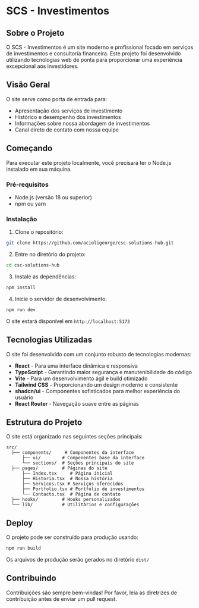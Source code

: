 # SCS - Investimentos

## Sobre o Projeto

O SCS - Investimentos é um site moderno e profissional focado em serviços de investimentos e consultoria financeira. Este projeto foi desenvolvido utilizando tecnologias web de ponta para proporcionar uma experiência excepcional aos investidores.

## Visão Geral

O site serve como porta de entrada para:
- Apresentação dos serviços de investimento
- Histórico e desempenho dos investimentos
- Informações sobre nossa abordagem de investimentos
- Canal direto de contato com nossa equipe

## Começando

Para executar este projeto localmente, você precisará ter o Node.js instalado em sua máquina.

### Pré-requisitos

- Node.js (versão 18 ou superior)
- npm ou yarn

### Instalação

1. Clone o repositório:
```sh
git clone https://github.com/acioligeorge/csc-solutions-hub.git
```

2. Entre no diretório do projeto:
```sh
cd csc-solutions-hub
```

3. Instale as dependências:
```sh
npm install
```

4. Inicie o servidor de desenvolvimento:
```sh
npm run dev
```

O site estará disponível em `http://localhost:5173`

## Tecnologias Utilizadas

O site foi desenvolvido com um conjunto robusto de tecnologias modernas:

- **React** - Para uma interface dinâmica e responsiva
- **TypeScript** - Garantindo maior segurança e manutenibilidade do código
- **Vite** - Para um desenvolvimento ágil e build otimizado
- **Tailwind CSS** - Proporcionando um design moderno e consistente
- **shadcn/ui** - Componentes sofisticados para melhor experiência do usuário
- **React Router** - Navegação suave entre as páginas

## Estrutura do Projeto

O site está organizado nas seguintes seções principais:

```
src/
  ├── components/     # Componentes da interface
      ├── ui/        # Componentes base da interface
      └── sections/  # Seções principais do site
  ├── pages/         # Páginas do site
      ├── Index.tsx     # Página inicial
      ├── Historia.tsx  # Nossa história
      ├── Servicos.tsx # Serviços oferecidos
      ├── Portfolio.tsx # Portfólio de investimentos
      └── Contacto.tsx  # Página de contato
  ├── hooks/         # Hooks personalizados
  └── lib/           # Utilitários e configurações
```

## Deploy

O projeto pode ser construído para produção usando:

```sh
npm run build
```

Os arquivos de produção serão gerados no diretório `dist/`

## Contribuindo

Contribuições são sempre bem-vindas! Por favor, leia as diretrizes de contribuição antes de enviar um pull request.
